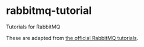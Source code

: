 # rabbitmq-tutorial
Tutorials for RabbitMQ

These are adapted from [the official RabbitMQ tutorials](https://www.rabbitmq.com/getstarted.html).
